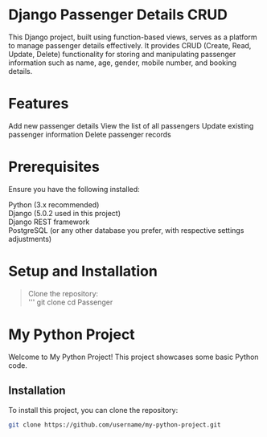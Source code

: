 # Django Passenger Details CRUD

This Django project, built using function-based views, serves as a platform to manage passenger details effectively. It provides CRUD (Create, Read, Update, Delete) functionality for storing and manipulating passenger information such as name, age, gender, mobile number, and booking details.

# Features
Add new passenger details
View the list of all passengers
Update existing passenger information
Delete passenger records

# Prerequisites
Ensure you have the following installed:

Python (3.x recommended) <br>
Django (5.0.2 used in this project) <br>
Django REST framework <br>
PostgreSQL (or any other database you prefer, with respective settings adjustments) <br>

# Setup and Installation
> Clone the repository:<br> 
''' git clone <repository-url>
cd Passenger

# My Python Project

Welcome to My Python Project! This project showcases some basic Python code.

## Installation

To install this project, you can clone the repository:

```bash
git clone https://github.com/username/my-python-project.git


